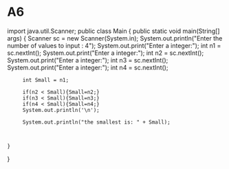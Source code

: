 # A6

import java.util.Scanner;
public class Main {
	public static void main(String[] args) {
		Scanner sc = new Scanner(System.in);
		System.out.println("Enter the number of values to input : 4");
		System.out.print("Enter a integer:"); int n1 = sc.nextInt();
		System.out.print("Enter a integer:"); int n2 = sc.nextInt();
		System.out.print("Enter a integer:"); int n3 = sc.nextInt();
		System.out.print("Enter a integer:"); int n4 = sc.nextInt();
		 
		 int Small = n1;
		 
		 if(n2 < Small){Small=n2;}
		 if(n3 < Small){Small=n3;}
		 if(n4 < Small){Small=n4;}
		 System.out.println('\n');
		
		 System.out.println("the smallest is: " + Small);

		
		
	}
}
